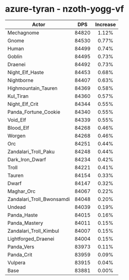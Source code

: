 # azure-tyran - nzoth-yogg-vf
| Actor | DPS | Increase |
|---|:---:|:---:|
|Mechagnome|84820|1.12%|
|Gnome|84530|0.77%|
|Human|84499|0.74%|
|Goblin|84495|0.73%|
|Draenei|84492|0.73%|
|Night_Elf_Haste|84453|0.68%|
|Nightborne|84407|0.63%|
|Highmountain_Tauren|84369|0.58%|
|Kul_Tiran|84360|0.57%|
|Night_Elf_Crit|84344|0.55%|
|Panda_Fortune_Cookie|84340|0.55%|
|Void_Elf|84339|0.55%|
|Blood_Elf|84268|0.46%|
|Worgen|84268|0.46%|
|Orc|84251|0.44%|
|Zandalari_Troll_Paku|84248|0.44%|
|Dark_Iron_Dwarf|84234|0.42%|
|Troll|84221|0.41%|
|Tauren|84154|0.33%|
|Dwarf|84147|0.32%|
|Maghar_Orc|84067|0.22%|
|Zandalari_Troll_Bwonsamdi|84048|0.20%|
|Undead|84039|0.19%|
|Panda_Haste|84015|0.16%|
|Panda_Mastery|84011|0.15%|
|Zandalari_Troll_Kimbul|84007|0.15%|
|Lightforged_Draenei|84004|0.15%|
|Panda_Vers|83973|0.11%|
|Panda_Crit|83959|0.09%|
|Vulpera|83915|0.04%|
|Base|83881|0.00%|
